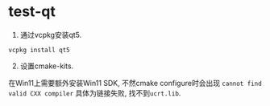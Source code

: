 # test-qt

1. 通过vcpkg安装qt5.
```
vcpkg install qt5
```

2. 设置cmake-kits.

在Win11上需要额外安装Win11 SDK, 不然cmake configure时会出现
`cannot find valid CXX compiler`
具体为链接失败, 找不到`ucrt.lib`.
